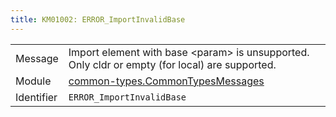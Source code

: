 ```yaml
---
title: KM01002: ERROR_ImportInvalidBase
---
```


|            |           |
|------------|---------- |
| Message    | Import element with base &lt;param&gt; is unsupported\. Only cldr or empty \(for local\) are supported\. |
| Module     | [common-types.CommonTypesMessages](common-types.commontypesmessages) |
| Identifier | `ERROR_ImportInvalidBase` |


